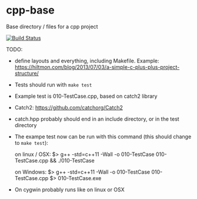 # cpp-base
Base directory / files for a cpp project

[![Build Status](https://img.shields.io/appveyor/ci/dmanto/cpp-base/master.svg?logo=appveyor)](https://ci.appveyor.com/project/dmanto/cpp-base/branch/master)

TODO:
  - define layouts and everything, including Makefile. Example: https://hiltmon.com/blog/2013/07/03/a-simple-c-plus-plus-project-structure/
  - Tests should run with `make test`
  - Example test is 010-TestCase.cpp, based on catch2 library
  - Catch2: https://github.com/catchorg/Catch2
  - catch.hpp probably should end in an include directory, or in the test directory
  - The exampe test now can be run with this command (this should change to `make test`):

    on linux / OSX:
	    $> g++ -std=c++11 -Wall -o 010-TestCase 010-TestCase.cpp && ./010-TestCase

    on Windows:
	    $> g++ -std=c++11 -Wall -o 010-TestCase 010-TestCase.cpp
      $> 010-TestCase.exe

  - On cygwin probably runs like on linux or OSX

